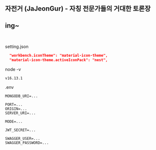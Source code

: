 ## 자전거 (JaJeonGur) - 자칭 전문가들의 거대한 토론장

## ing~

<br />

setting.json

```json
  "workbench.iconTheme": "material-icon-theme",
  "material-icon-theme.activeIconPack": "nest",
```

node -v

```
v16.13.1
```

.env

```
MONGODB_URI=...

PORT=...
ORIGIN=...
SERVER_URI=...

MODE=...

JWT_SECRET=...

SWAGGER_USER=...
SWAGGER_PASSWORD=...
```
